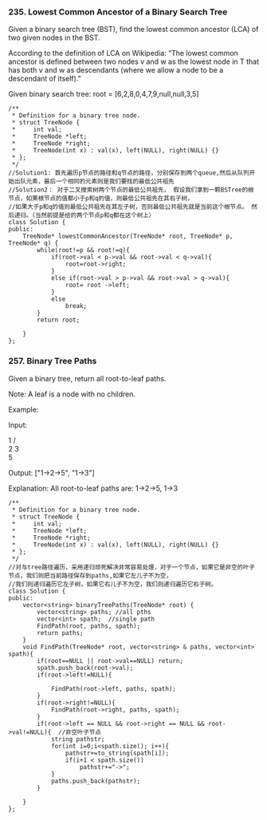 ### 235. Lowest Common Ancestor of a Binary Search Tree
Given a binary search tree (BST), find the lowest common ancestor (LCA) of two given nodes in the BST.

According to the definition of LCA on Wikipedia: “The lowest common ancestor is defined between two nodes v and w as the lowest node in T that has both v and w as descendants (where we allow a node to be a descendant of itself).”

Given binary search tree:  root = [6,2,8,0,4,7,9,null,null,3,5]

```
/**
 * Definition for a binary tree node.
 * struct TreeNode {
 *     int val;
 *     TreeNode *left;
 *     TreeNode *right;
 *     TreeNode(int x) : val(x), left(NULL), right(NULL) {}
 * };
 */
//Solution1: 首先遍历p节点的路径和q节点的路径，分别保存到两个queue,然后从队列开始出队元素，最后一个相同的元素则是我们要找的最低公共祖先
//Solution2： 对于二叉搜索树两个节点的最低公共祖先， 假设我们拿到一颗BSTree的根节点，如果根节点的值都小于p和q的值，则最低公共祖先在其右子树，
//如果大于p和q的值则最低公共祖先在其左子树，否则最低公共祖先就是当前这个根节点。 然后递归。（当然前提是给的两个节点p和q都在这个树上） 
class Solution {
public:
    TreeNode* lowestCommonAncestor(TreeNode* root, TreeNode* p, TreeNode* q) {
        while(root!=p && root!=q){
            if(root->val < p->val && root->val < q->val){
                root=root->right;
            }
            else if(root->val > p->val && root->val > q->val){
                root= root ->left;
            }
            else
                break;
        }
        return root;
    
    }
};
```
### 257. Binary Tree Paths

Given a binary tree, return all root-to-leaf paths.

Note: A leaf is a node with no children.

Example:

Input:

   1
 /   \
2     3
 \
  5

Output: ["1->2->5", "1->3"]

Explanation: All root-to-leaf paths are: 1->2->5, 1->3
```
/**
 * Definition for a binary tree node.
 * struct TreeNode {
 *     int val;
 *     TreeNode *left;
 *     TreeNode *right;
 *     TreeNode(int x) : val(x), left(NULL), right(NULL) {}
 * };
 */
//对与tree路径遍历，采用递归烦死解决非常容易处理，对于一个节点，如果它是非空的叶子节点，我们则把当前路径保存到paths,如果它左儿子不为空，
//我们则递归遍历它左子树，如果它右儿子不为空，我们则递归遍历它右子树。
class Solution {
public:
    vector<string> binaryTreePaths(TreeNode* root) {
        vector<string> paths; //all pths
        vector<int> spath;  //single path
        FindPath(root, paths, spath);
        return paths;
    }
    void FindPath(TreeNode* root, vector<string> & paths, vector<int> spath){
        if(root==NULL || root->val==NULL) return;
        spath.push_back(root->val);
        if(root->left!=NULL){
            
            FindPath(root->left, paths, spath);
        }
        if(root->right!=NULL){
            FindPath(root->right, paths, spath);
        }
        if(root->left == NULL && root->right == NULL && root->val!=NULL){  //非空叶子节点
            string pathstr;
            for(int i=0;i<spath.size(); i++){
                pathstr+=to_string(spath[i]);
                if(i+1 < spath.size())
                    pathstr+="->";
            }
            paths.push_back(pathstr);
        }

    }
};
```


